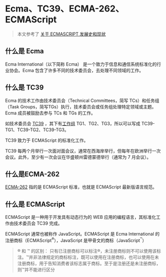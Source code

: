 # Ecma、TC39、ECMA-262、ECMAScript

> 本文参考了 [关于 ECMASCRIPT 发展史和现状](https://www.html.cn/archives/9925)

## 什么是 Ecma

Ecma International（以下简称 Ecma） 是一个致力于信息和通信系统标准化的行业协会。Ecma 包含了许多不同的技术委员会，去处理不同领域的工作。

## 什么是 TC39

Ecma 的技术工作由技术委员会（Technical Committees，简写 TCs）和任务组（Task Groups，简写TGs）执行，技术委员会或任务组处理特定领域或主题。Ecma 成员被鼓励去参与 TCs 和 TGs 的工作。

如技术委员会 [TC39](https://www.ecma-international.org/technical-committees/tc39/) ，其下有[工作组](https://www.ecma-international.org/technical-committees/tc39/?tab=task-groups) TG1、TG2、TG3，所以可以写成 TC39-TG1、TC39-TG2、TC39-TG3。

TC39 致力于 ECMAScript 的标准化工作。

TC39 每两个月举行一次面对面会议，通常在西海岸举行，但每年在欧洲举行一次会议。此外，至少有一次会议在华盛顿州雷德蒙德举行（通常为 7 月会议）。

## 什么是ECMA-262

[ECMA-262](https://www.ecma-international.org/publications-and-standards/standards/ecma-262/) 指的是 ECMAScript 标准，也就是 ECMAScript 最新版语言规范。

## 什么是 ECMAScript

ECMAScript 是一种用于开发具有动态行为的 WEB 应用的编程语言，其标准化工作由技术委员会 TC39 完成。

ECMAScript 通常也被称作 JavaScript。ECMAScript 是 Ecma International 的注册商标（ECMAScript<sup>®</sup>），JavaScript 是甲骨文的商标（JavaScript<sup>™</sup>）

> ® 和 ™ 的区别：
只有已注册商标可以标注®，未注册商标则不可以使用该标注。™并非法律规定的商标标注，既可以使用在注册商标，也可以使用在未注册商标，用于告知消费者该标志属于商标。至于是注册还是未注册商标，则™并不能进行区分
